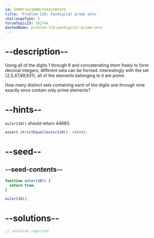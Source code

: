 ```yaml
---
id: 5900f3e21000cf542c50fef5
title: 'Problem 118: Pandigital prime sets'
challengeType: 5
forumTopicId: 301744
dashedName: problem-118-pandigital-prime-sets
---
```


# --description--

Using all of the digits 1 through 9 and concatenating them freely to form decimal integers, different sets can be formed. Interestingly with the set {2,5,47,89,631}, all of the elements belonging to it are prime.

How many distinct sets containing each of the digits one through nine exactly once contain only prime elements?

# --hints--

`euler118()` should return 44680.

```js
assert.strictEqual(euler118(), 44680);
```

# --seed--

## --seed-contents--

```js
function euler118() {
  return true;
}

euler118();
```

# --solutions--

```js
// solution required
```
